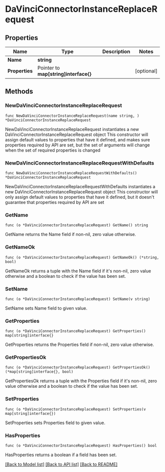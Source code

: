 # DaVinciConnectorInstanceReplaceRequest

## Properties

Name | Type | Description | Notes
------------ | ------------- | ------------- | -------------
**Name** | **string** |  | 
**Properties** | Pointer to **map[string]interface{}** |  | [optional] 

## Methods

### NewDaVinciConnectorInstanceReplaceRequest

`func NewDaVinciConnectorInstanceReplaceRequest(name string, ) *DaVinciConnectorInstanceReplaceRequest`

NewDaVinciConnectorInstanceReplaceRequest instantiates a new DaVinciConnectorInstanceReplaceRequest object
This constructor will assign default values to properties that have it defined,
and makes sure properties required by API are set, but the set of arguments
will change when the set of required properties is changed

### NewDaVinciConnectorInstanceReplaceRequestWithDefaults

`func NewDaVinciConnectorInstanceReplaceRequestWithDefaults() *DaVinciConnectorInstanceReplaceRequest`

NewDaVinciConnectorInstanceReplaceRequestWithDefaults instantiates a new DaVinciConnectorInstanceReplaceRequest object
This constructor will only assign default values to properties that have it defined,
but it doesn't guarantee that properties required by API are set

### GetName

`func (o *DaVinciConnectorInstanceReplaceRequest) GetName() string`

GetName returns the Name field if non-nil, zero value otherwise.

### GetNameOk

`func (o *DaVinciConnectorInstanceReplaceRequest) GetNameOk() (*string, bool)`

GetNameOk returns a tuple with the Name field if it's non-nil, zero value otherwise
and a boolean to check if the value has been set.

### SetName

`func (o *DaVinciConnectorInstanceReplaceRequest) SetName(v string)`

SetName sets Name field to given value.


### GetProperties

`func (o *DaVinciConnectorInstanceReplaceRequest) GetProperties() map[string]interface{}`

GetProperties returns the Properties field if non-nil, zero value otherwise.

### GetPropertiesOk

`func (o *DaVinciConnectorInstanceReplaceRequest) GetPropertiesOk() (*map[string]interface{}, bool)`

GetPropertiesOk returns a tuple with the Properties field if it's non-nil, zero value otherwise
and a boolean to check if the value has been set.

### SetProperties

`func (o *DaVinciConnectorInstanceReplaceRequest) SetProperties(v map[string]interface{})`

SetProperties sets Properties field to given value.

### HasProperties

`func (o *DaVinciConnectorInstanceReplaceRequest) HasProperties() bool`

HasProperties returns a boolean if a field has been set.


[[Back to Model list]](../README.md#documentation-for-models) [[Back to API list]](../README.md#documentation-for-api-endpoints) [[Back to README]](../README.md)


